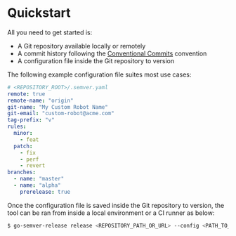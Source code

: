 # Quickstart

All you need to get started is:

* A Git repository available locally or remotely
* A commit history following the [Conventional Commits](https://www.conventionalcommits.org/en/) convention
* A configuration file inside the Git repository to version

&#x20;The following example configuration file suites most use cases:

```yaml
# <REPOSITORY_ROOT>/.semver.yaml
remote: true
remote-name: "origin"
git-name: "My Custom Robot Name"
git-email: "custom-robot@acme.com"
tag-prefix: "v"
rules:
  minor:
    - feat
  patch:
    - fix
    - perf
    - revert
branches:
  - name: "master"
  - name: "alpha"
    prerelease: true
```

Once the configuration file is saved inside the Git repository to version, the tool can be ran from inside a local environment or a CI runner as below:

```bash
$ go-semver-release release <REPOSITORY_PATH_OR_URL> --config <PATH_TO_CONFIG_FILE> [--dry-run, --verbose]
```
